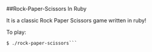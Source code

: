 ##Rock-Paper-Scissors In Ruby

It is a classic Rock Paper Scissors game written in ruby!

To play:
```$ chmod +x rock-paper-scissors.rb
$ ./rock-paper-scissors```

